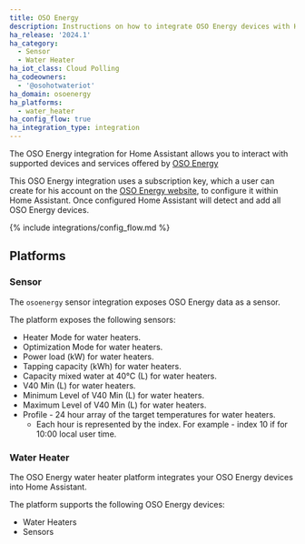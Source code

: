```yaml
---
title: OSO Energy
description: Instructions on how to integrate OSO Energy devices with Home Assistant.
ha_release: '2024.1'
ha_category:
  - Sensor
  - Water Heater
ha_iot_class: Cloud Polling
ha_codeowners:
  - '@osohotwateriot'
ha_domain: osoenergy
ha_platforms:
  - water_heater
ha_config_flow: true
ha_integration_type: integration
---
```


The OSO Energy integration for Home Assistant allows you to interact with supported devices and services offered by [OSO Energy](https://www.osoenergy.no)

This OSO Energy integration uses a subscription key, which a user can create for his account on the [OSO Energy website](https://portal.osoenergy.no/), to configure it within Home Assistant. Once configured Home Assistant will detect and add all OSO Energy devices.

{% include integrations/config_flow.md %}

## Platforms

### Sensor

The `osoenergy` sensor integration exposes OSO Energy data as a sensor.

The platform exposes the following sensors:

* Heater Mode for water heaters.
* Optimization Mode for water heaters.
* Power load (kW) for water heaters.
* Tapping capacity (kWh) for water heaters.
* Capacity mixed water at 40°C (L) for water heaters.
* V40 Min (L) for water heaters.
* Minimum Level of V40 Min (L) for water heaters.
* Maximum Level of V40 Min (L) for water heaters.
* Profile - 24 hour array of the target temperatures for water heaters.
  * Each hour is represented by the index. For example - index 10 if for 10:00 local user time.

### Water Heater

The OSO Energy water heater platform integrates your OSO Energy devices into Home Assistant.

The platform supports the following OSO Energy devices:

* Water Heaters
* Sensors
